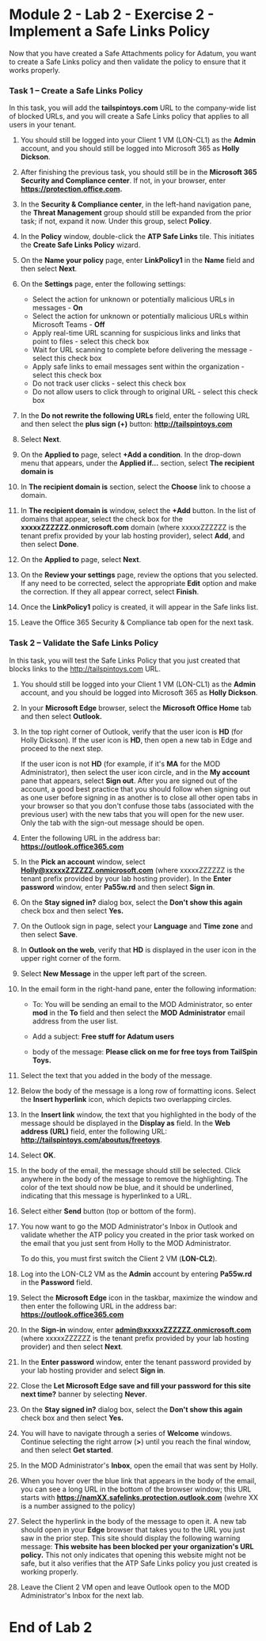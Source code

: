 # Module 2 - Lab 2 - Exercise 2 - Implement a Safe Links Policy

Now that you have created a Safe Attachments policy for Adatum, you want to create a Safe Links policy and then validate the policy to ensure that it works properly.


### Task 1 – Create a Safe Links Policy

In this task, you will add the **tailspintoys.com** URL to the company-wide list of blocked URLs, and you will create a Safe Links policy that applies to all users in your tenant.

1. You should still be logged into your Client 1 VM (LON-CL1) as the **Admin** account, and you should still be logged into Microsoft 365 as **Holly Dickson**.

2. After finishing the previous task, you should still be in the **Microsoft 365 Security and Compliance center**. If not, in your browser, enter **https://protection.office.com.**

3. In the **Security &amp; Compliance center**, in the left-hand navigation pane, the **Threat Management** group should still be expanded from the prior task; if not, expand it now. Under this group, select **Policy**.

4. In the **Policy** window, double-click the **ATP Safe Links** tile. This initiates the **Create Safe Links Policy** wizard.

5. On the **Name your policy** page, enter **LinkPolicy1** in the **Name** field and then select **Next**.

6. On the **Settings** page, enter the following settings: 

    - Select the action for unknown or potentially malicious URLs in messages - **On**
    - Select the action for unknown or potentially malicious URLs within Microsoft Teams - **Off**
    - Apply real-time URL scanning for suspicious links and links that point to files - select this check box
    - Wait for URL scanning to complete before delivering the message - select this check box
    - Apply safe links to email messages sent within the organization - select this check box
    - Do not track user clicks - select this check box
    - Do not allow users to click through to original URL - select this check box
   
7. In the **Do not rewrite the following URLs** field, enter the following URL and then select the **plus sign (+)** button: **http://tailspintoys.com**

8. Select **Next**.

9. On the **Applied to** page, select **+Add a condition**. In the drop-down menu that appears, under the **Applied if...** section, select **The recipient domain is**

10. In **The recipient domain is** section, select the **Choose** link to choose a domain. 

11. In **The recipient domain is** window, select the **+Add** button. In the list of domains that appear, select the check box for the **xxxxxZZZZZZ.onmicrosoft.com** domain (where xxxxxZZZZZZ is the tenant prefix provided by your lab hosting provider), select **Add**, and then select **Done**.

12. On the **Applied to** page, select **Next**.

13. On the **Review your settings** page, review the options that you selected. If any need to be corrected, select the appropriate **Edit** option and make the correction. If they all appear correct, select **Finish**.

14. Once the **LinkPolicy1** policy is created, it will appear in the Safe links list. 

15. Leave the Office 365 Security &amp; Compliance tab open for the next task.

### Task 2 – Validate the Safe Links Policy

In this task, you will test the Safe Links Policy that you just created that blocks links to the http://tailspintoys.com URL.

1. You should still be logged into your Client 1 VM (LON-CL1) as the **Admin** account, and you should be logged into Microsoft 365 as **Holly Dickson**.

2. In your **Microsoft Edge** browser, select the **Microsoft Office Home** tab and then select **Outlook.**

3. In the top right corner of Outlook, verify that the user icon is **HD** (for Holly Dickson). If the user icon is **HD**, then open a new tab in Edge and proceed to the next step. <br/>

    If the user icon is not **HD** (for example, if it's **MA** for the MOD Administrator), then select the user icon circle, and in the **My account** pane that appears, select **Sign out**. After you are signed out of the account, a good best practice that you should follow when signing out as one user before signing in as another is to close all other open tabs in your browser so that you don't confuse those tabs (associated with the previous user) with the new tabs that you will open for the new user. Only the tab with the sign-out message should be open. 

4. Enter the following URL in the address bar: **https://outlook.office365.com**

5. In the **Pick an account** window, select **Holly@xxxxxZZZZZZ.onmicrosoft.com** (where xxxxxZZZZZZ is the tenant prefix provided by your lab hosting provider). In the **Enter password** window, enter **Pa55w.rd** and then select **Sign in**.

6. On the **Stay signed in?** dialog box, select the **Don't show this again** check box and then select **Yes.**

7. On the Outlook sign in page, select your **Language** and **Time zone** and then select **Save**.

8. In **Outlook on the web**, verify that **HD** is displayed in the user icon in the upper right corner of the form.

9. Select **New Message** in the upper left part of the screen.

10. In the email form in the right-hand pane, enter the following information:

    - To: You will be sending an email to the MOD Administrator, so enter **mod** in the **To** field and then select the **MOD Administrator** email address from the user list.

    - Add a subject: **Free stuff for Adatum users**

    - body of the message: **Please click on me for free toys from TailSpin Toys.**

11. Select the text that you added in the body of the message.

12. Below the body of the message is a long row of formatting icons. Select the **Insert hyperlink** icon, which depicts two overlapping circles.

13. In the **Insert link** window, the text that you highlighted in the body of the message should be displayed in the **Display as** field. In the **Web address (URL)** field, enter the following URL: **http://tailspintoys.com/aboutus/freetoys**.

14. Select **OK**.

15. In the body of the email, the message should still be selected. Click anywhere in the body of the message to remove the highlighting. The color of the text should now be blue, and it should be underlined, indicating that this message is hyperlinked to a URL.

16. Select either **Send** button (top or bottom of the form).

17. You now want to go the MOD Administrator&#39;s Inbox in Outlook and validate whether the ATP policy you created in the prior task worked on the email that you just sent from Holly to the MOD Administrator.<br/>

    To do this, you must first switch the Client 2 VM (**LON-CL2**). 

18. Log into the LON-CL2 VM as the **Admin** account by entering **Pa55w.rd** in the **Password** field.

19. Select the **Microsoft Edge** icon in the taskbar, maximize the window and then enter the following URL in the address bar: **https://outlook.office365.com**

20. In the **Sign-in** window, enter **admin@xxxxxZZZZZZ.onmicrosoft.com** (where xxxxxZZZZZZ is the tenant prefix provided by your lab hosting provider) and then select **Next**.

21. In the **Enter password** window, enter the tenant password provided by your lab hosting provider and select **Sign in**.

22. Close the **Let Microsoft Edge save and fill your password for this site next time?** banner by selecting **Never**.

23. On the **Stay signed in?** dialog box, select the **Don't show this again** check box and then select **Yes.**

24. You will have to navigate through a series of **Welcome** windows. Continue selecting the right arrow (**>**) until you reach the final window, and then select **Get started**.

25. In the MOD Administrator&#39;s **Inbox**, open the email that was sent by Holly.

26. When you hover over the blue link that appears in the body of the email, you can see a long URL in the bottom of the browser window; this URL starts with **https://namXX.safelinks.protection.outlook.com** (wehre XX is a number assigned to the policy) <br/>

27. Select the hyperlink in the body of the message to open it. A new tab should open in your **Edge** browser that takes you to the URL you just saw in the prior step. This site should display the following warning message: **This website has been blocked per your organization's URL policy.** This not only indicates that opening this website might not be safe, but it also verifies that the ATP Safe Links policy you just created is working properly.

28. Leave the Client 2 VM open and leave Outlook open to the MOD Administrator's Inbox for the next lab.


# End of Lab 2

